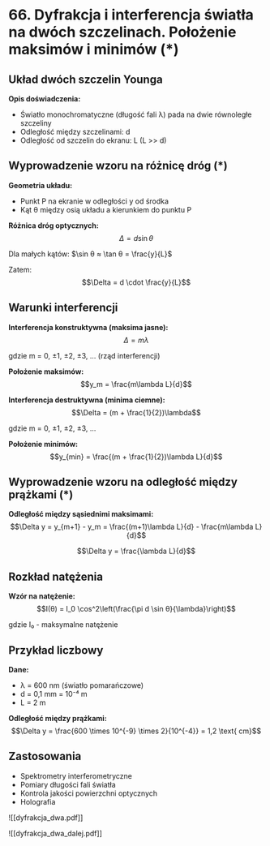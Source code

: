 # 66. Dyfrakcja i interferencja światła na dwóch szczelinach. Położenie maksimów i minimów (*)

## Układ dwóch szczelin Younga

**Opis doświadczenia:**
- Światło monochromatyczne (długość fali λ) pada na dwie równoległe szczeliny
- Odległość między szczelinami: d
- Odległość od szczelin do ekranu: L (L >> d)

## Wyprowadzenie wzoru na różnicę dróg (*)

**Geometria układu:**
- Punkt P na ekranie w odległości y od środka
- Kąt θ między osią układu a kierunkiem do punktu P

**Różnica dróg optycznych:**
$$\Delta = d \sin θ$$

Dla małych kątów: $\sin θ ≈ \tan θ = \frac{y}{L}$

Zatem:
$$\Delta = d \cdot \frac{y}{L}$$

## Warunki interferencji

**Interferencja konstruktywna (maksima jasne):**
$$\Delta = m\lambda$$

gdzie m = 0, ±1, ±2, ±3, ... (rząd interferencji)

**Położenie maksimów:**
$$y_m = \frac{m\lambda L}{d}$$

**Interferencja destruktywna (minima ciemne):**
$$\Delta = (m + \frac{1}{2})\lambda$$

gdzie m = 0, ±1, ±2, ±3, ...

**Położenie minimów:**
$$y_{min} = \frac{(m + \frac{1}{2})\lambda L}{d}$$

## Wyprowadzenie wzoru na odległość między prążkami (*)

**Odległość między sąsiednimi maksimami:**
$$\Delta y = y_{m+1} - y_m = \frac{(m+1)\lambda L}{d} - \frac{m\lambda L}{d}$$

$$\Delta y = \frac{\lambda L}{d}$$

## Rozkład natężenia

**Wzór na natężenie:**
$$I(θ) = I_0 \cos^2\left(\frac{\pi d \sin θ}{\lambda}\right)$$

gdzie I₀ - maksymalne natężenie

## Przykład liczbowy

**Dane:**
- λ = 600 nm (światło pomarańczowe)
- d = 0,1 mm = 10⁻⁴ m
- L = 2 m

**Odległość między prążkami:**
$$\Delta y = \frac{600 \times 10^{-9} \times 2}{10^{-4}} = 1,2 \text{ cm}$$

## Zastosowania

- Spektrometry interferometryczne
- Pomiary długości fali światła
- Kontrola jakości powierzchni optycznych
- Holografia

![[dyfrakcja_dwa.pdf]]

![[dyfrakcja_dwa_dalej.pdf]]
